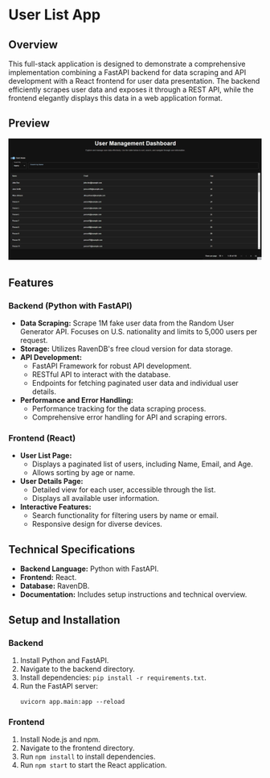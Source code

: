 # User List App

## Overview

This full-stack application is designed to demonstrate a comprehensive implementation combining a FastAPI backend for data scraping and API development with a React frontend for user data presentation. The backend efficiently scrapes user data and exposes it through a REST API, while the frontend elegantly displays this data in a web application format.

## Preview

![User List preview](https://github.com/senderh55/user-list-app/blob/main/user_list_app.gif)

## Features

### Backend (Python with FastAPI)

- **Data Scraping:** Scrape 1M fake user data from the Random User Generator API. Focuses on U.S. nationality and limits to 5,000 users per request.
- **Storage:** Utilizes RavenDB's free cloud version for data storage.
- **API Development:**
  - FastAPI Framework for robust API development.
  - RESTful API to interact with the database.
  - Endpoints for fetching paginated user data and individual user details.
- **Performance and Error Handling:**
  - Performance tracking for the data scraping process.
  - Comprehensive error handling for API and scraping errors.

### Frontend (React)

- **User List Page:**
  - Displays a paginated list of users, including Name, Email, and Age.
  - Allows sorting by age or name.
- **User Details Page:**
  - Detailed view for each user, accessible through the list.
  - Displays all available user information.
- **Interactive Features:**
  - Search functionality for filtering users by name or email.
  - Responsive design for diverse devices.

## Technical Specifications

- **Backend Language:** Python with FastAPI.
- **Frontend:** React.
- **Database:** RavenDB.
- **Documentation:** Includes setup instructions and technical overview.

## Setup and Installation

### Backend

1. Install Python and FastAPI.
2. Navigate to the backend directory.
3. Install dependencies: `pip install -r requirements.txt`.
4. Run the FastAPI server:
   ```
   uvicorn app.main:app --reload
   ```

### Frontend

1. Install Node.js and npm.
2. Navigate to the frontend directory.
3. Run `npm install` to install dependencies.
4. Run `npm start` to start the React application.
